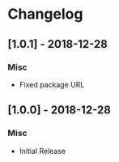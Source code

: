 # Changelog

## [1.0.1] - 2018-12-28
### Misc
- Fixed package URL

## [1.0.0] - 2018-12-28
### Misc
- Initial Release